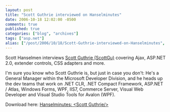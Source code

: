 ```yaml
---
layout: post
title: "Scott Guthrie interviewed on Hanselminutes"
date: 2006-10-18 12:02:00 -0500
comments: true
published: true
categories: ["blog", "archives"]
tags: ["asp.net"]
alias: ["/post/2006/10/18/Scott-Guthrie-interviewed-on-Hanselminutes", "/post/2006/10/18/scott-guthrie-interviewed-on-hanselminutes"]
---
```

<!-- more -->
<p>Scott Hanselmen interviews <a href="http://weblogs.asp.net/scottgu/">Scott Guthrie (ScottGu)</a>&nbsp;covering Ajax, ASP.NET 2.0, extender controls, CSS adapters and more.</p>
<p>I'm sure you know who Scott Guthrie is, but just in case you don't: He's a General Manager within the Microsoft Developer Division, and he heads up the dev teams that work on .NET CLR, .NET Compact Framework, ASP.NET / Atlas, Windows Forms, WPF, IIS7, Commerce Server, Visual Web Developer and Visual Studio Tools for Avalon (WPF).</p>
<p>Download here: <a href="http://hanselminutes.com/default.aspx?showID=49">Hanselminutes: &lt;Scott Guthrie/&gt;</a></p>
